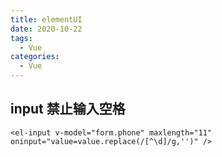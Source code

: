 ```yaml
---
title: elementUI
date: 2020-10-22
tags:
  - Vue
categories:
  - Vue
---
```


## input 禁止输入空格

```vue
<el-input v-model="form.phone" maxlength="11" oninput="value=value.replace(/[^\d]/g,'')" />
```

